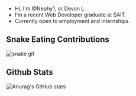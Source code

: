 -  Hi, I’m @Nephy1, or Devon L.
-  I’m a recent Web Developer graduate at SAIT.
-  Currently open to employment and internships.

## Snake Eating Contributions
![snake gif](https://github.com/Nephy1/Nephy1/blob/output/github-contribution-grid-snake.svg)

## Github Stats
![Anurag's GitHub stats](https://github-readme-stats.vercel.app/api?username=Nephy1&show_icons=true&theme=synthwave)

<!---
Nephy1/Nephy1 is a ✨ special ✨ repository because its `README.md` (this file) appears on your GitHub profile.
You can click the Preview link to take a look at your changes.
--->
